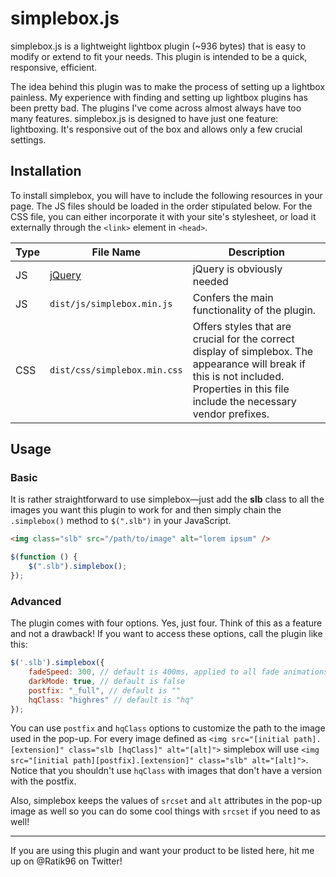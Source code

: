 # simplebox.js

simplebox.js is a lightweight lightbox plugin (~936 bytes) that is easy to modify or extend to fit your needs. This plugin is intended to be a quick, responsive, efficient.

The idea behind this plugin was to make the process of setting up a lightbox painless. My experience with finding and setting up lightbox plugins has been pretty bad. The plugins I've come across almost always have too many features. simplebox.js is designed to have just one feature: lightboxing. It's responsive out of the box and allows only a few crucial settings.

## Installation
To install simplebox, you will have to include the following resources in your page. The JS files should be loaded in the order stipulated below. For the CSS file, you can either incorporate it with your site's stylesheet, or load it externally through the `<link>` element in `<head>`.

| Type | File Name            | Description                                                                                                            |
|------|----------------------|------------------------------------------------------------------------------------------------------------------------|
| JS   | [jQuery](http://jquery.com) | jQuery is obviously needed |
| JS   | `dist/js/simplebox.min.js` | Confers the main functionality of the plugin. |
| CSS  | `dist/css/simplebox.min.css`   | Offers styles that are crucial for the correct display of simplebox. The appearance will break if this is not included. Properties in this file include the necessary vendor prefixes. |

## Usage
### Basic
It is rather straightforward to use simplebox&mdash;just add the **slb** class to all the images you want this plugin to work for and then simply chain the `.simplebox()` method to `$(".slb")` in your JavaScript.

```html
<img class="slb" src="/path/to/image" alt="lorem ipsum" />
```

```javascript
$(function () {
    $(".slb").simplebox();
});
```

### Advanced

The plugin comes with four options. Yes, just four. Think of this as a feature and not a drawback! If you want to access these options, call the plugin like this:

```JavaScript
$('.slb').simplebox({
    fadeSpeed: 300, // default is 400ms, applied to all fade animations in the plugin
    darkMode: true, // default is false
    postfix: "_full", // default is ""
    hqClass: "highres" // default is "hq"
});
```
You can use `postfix` and `hqClass` options to customize the path to the image used in the pop-up. For every image defined as `<img src="[initial path].[extension]" class="slb [hqClass]" alt="[alt]">` simplebox will use `<img src="[initial path][postfix].[extension]" class="slb" alt="[alt]">`. Notice that you shouldn't use `hqClass` with images that don't have a version with the postfix.

Also, simplebox keeps the values of `srcset` and `alt` attributes in the pop-up image as well so you can do some cool things with `srcset` if you need to as well!

---

If you are using this plugin and want your product to be listed here, hit me up on @Ratik96 on Twitter!
